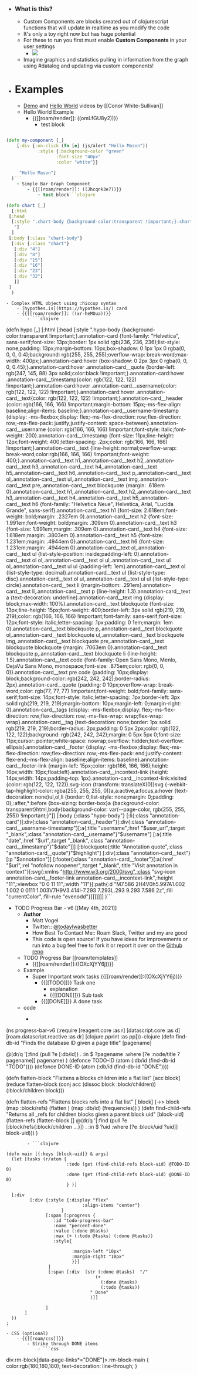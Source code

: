 - ### What is this?
    - Custom Components are blocks created out of clojurescript functions that will update in realtime as you modify the code 
    - It's only a toy right now but has huge potential
    - For these to run you first must enable **Custom Components** in your user settings
        - ![](https://firebasestorage.googleapis.com/v0/b/firescript-577a2.appspot.com/o/imgs%2Fapp%2FRoam-Collective%2FH29QielpBU.png?alt=media&token=9990a5e9-6547-46e0-af17-f28d22c8313d)
    - Imagine graphics and statistics pulling in information from the graph using #datalog and updating via custom components!
- # Examples
    - [Demo](https://www.loom.com/share/c937d4c551ad4ebe9db049d174f8b350) and [Hello World](https://www.loom.com/share/4f546ce050d04db993aa63832975e7dc) videos by [[Conor White-Sullivan]]
    - Hello World Example
        - {{[[roam/render]]: ((omLfGU8y2))}} 
            - test block
```clojure

(defn my-component [_]
  	[:div {:on-click (fn [e] (js/alert "Hello Mason"))
     		:style {:background-color "green"
                   :font-size "40px"
                   :color "white"}}
     
     "Hello Mason"]
  )```
    - Simple Bar Graph Component
        - {{[[roam/render]]: ((Jhcqnk3e7))}}
            - test block```clojure

(defn chart [_]
  [:html 
 [:head 
  [:style ".chart-body {background-color:transparent !important;}.chart div {\nfont: 10px sans-serif;\nbackground-color: steelblue;\ntext-align: right;\npadding: 3px;\nmargin: 1px;\ncolor: tan;\n}\n.chart div:nth-child(1) {\nwidth: 40px;\n}\n.chart div:nth-child(2) {\nwidth: 80px;\n}\n.chart div:nth-child(3) {\nwidth: 150px;\n}\n.chart div:nth-child(4) {\nwidth: 160px;\n}\n.chart div:nth-child(5) {\nwidth: 230px;\n}\n.chart div:nth-child(6) {\nwidth: 320px;\n}
   "]
  ] 
 [:body {:class "chart-body"}
  [:div {:class "chart"} 
   [:div "4"] 
   [:div "8"] 
   [:div "15"] 
   [:div "16"] 
   [:div "23"] 
   [:div "32"]
   ]]
 ]
  )
```
    - Complex HTML object using :hiccup syntax 
        - [hypothes.is](https://hypothes.is/) card
        - {{[[roam/render]]: ((xr-heMOua))}}
            - ```clojure

(defn hypo [_]
  	[:html [:head [:style ".hypo-body {background-color:transparent !important;}.annotation-card {font-family: \"Helvetica\", sans-serif;font-size: 13px;border: 1px solid rgb(236, 236, 236);list-style: none;padding: 13px;margin-bottom: 10px;box-shadow: 0 1px 1px 0 rgba(0, 0, 0, 0.4);background: rgb(255, 255, 255);overflow-wrap: break-word;max-width: 400px;}.annotation-card:hover {box-shadow: 0 2px 3px 0 rgba(0, 0, 0, 0.45);}.annotation-card:hover .annotation-card__quote {border-left: rgb(247, 145, 88) 3px solid;color:black !important;}.annotation-card:hover .annotation-card__timestamp{color: rgb(122, 122, 122) !important;}.annotation-card:hover .annotation-card__username{color: rgb(122, 122, 122) !important;}.annotation-card:hover .annotation-card__text{color: rgb(122, 122, 122) !important;}.annotation-card__header {color: rgb(166, 166, 166) !important;margin-bottom: 15px;-ms-flex-align: baseline;align-items: baseline;}.annotation-card__username-timestamp {display: -ms-flexbox;display: flex;-ms-flex-direction: row;flex-direction: row;-ms-flex-pack: justify;justify-content: space-between}.annotation-card__username {color: rgb(166, 166, 166) !important;font-style: italic;font-weight: 200}.annotation-card__timestamp {font-size: 11px;line-height: 12px;font-weight: 400;letter-spacing: .2px;color: rgb(166, 166, 166) !important;}.annotation-card__text {line-height: normal;overflow-wrap: break-word;color:rgb(166, 166, 166) !important;font-weight: 400;}.annotation-card__text h1,.annotation-card__text h2,.annotation-card__text h3,.annotation-card__text h4,.annotation-card__text h5,.annotation-card__text h6,.annotation-card__text p,.annotation-card__text ol,.annotation-card__text ul,.annotation-card__text img,.annotation-card__text pre,.annotation-card__text blockquote {margin: .618em 0}.annotation-card__text h1,.annotation-card__text h2,.annotation-card__text h3,.annotation-card__text h4,.annotation-card__text h5,.annotation-card__text h6 {font-family: \"Helvetica Neue\", Helvetica, Arial, \"Lucida Grande\", sans-serif}.annotation-card__text h1 {font-size: 2.618em;font-weight: bold;margin: .2327em 0}.annotation-card__text h2 {font-size: 1.991em;font-weight: bold;margin: .309em 0}.annotation-card__text h3 {font-size: 1.991em;margin: .309em 0}.annotation-card__text h4 {font-size: 1.618em;margin: .3803em 0}.annotation-card__text h5 {font-size: 1.231em;margin: .4944em 0}.annotation-card__text h6 {font-size: 1.231em;margin: .4944em 0}.annotation-card__text ol,.annotation-card__text ul {list-style-position: inside;padding-left: 0}.annotation-card__text ol ol,.annotation-card__text ol ul,.annotation-card__text ul ol,.annotation-card__text ul ul {padding-left: 1em}.annotation-card__text ol {list-style-type: decimal}.annotation-card__text ul {list-style-type: disc}.annotation-card__text ol ul,.annotation-card__text ul ul {list-style-type: circle}.annotation-card__text li {margin-bottom: .291em}.annotation-card__text li,.annotation-card__text p {line-height: 1.3}.annotation-card__text a {text-decoration: underline}.annotation-card__text img {display: block;max-width: 100%}.annotation-card__text blockquote {font-size: 13px;line-height: 15px;font-weight: 400;border-left: 3px solid rgb(219, 219, 219);color: rgb(166, 166, 166) !important;font-family: sans-serif;font-size: 12px;font-style: italic;letter-spacing: .1px;padding: 0 1em;margin: 1em 0}.annotation-card__text blockquote p,.annotation-card__text blockquote ol,.annotation-card__text blockquote ul,.annotation-card__text blockquote img,.annotation-card__text blockquote pre,.annotation-card__text blockquote blockquote {margin: .7063em 0}.annotation-card__text blockquote p,.annotation-card__text blockquote li {line-height: 1.5}.annotation-card__text code {font-family: Open Sans Mono, Menlo, DejaVu Sans Mono, monospace;font-size: .875em;color: rgb(0, 0, 0)}.annotation-card__text pre code {padding: 10px;display: block;background-color: rgb(242, 242, 242);border-radius: 2px}.annotation-card__quote {padding: 0 10px;overflow-wrap: break-word;color: rgb(77, 77, 77) !important;font-weight: bold;font-family: sans-serif;font-size: 14px;font-style: italic;letter-spacing: .1px;border-left: 3px solid rgb(219, 219, 219);margin-bottom: 10px;margin-left: 0;margin-right: 0}.annotation-card__tags {display: -ms-flexbox;display: flex;-ms-flex-direction: row;flex-direction: row;-ms-flex-wrap: wrap;flex-wrap: wrap}.annotation-card__tag {text-decoration: none;border: 1px solid rgb(219, 219, 219);border-radius: 2px;padding: 0 5px 2px;color: rgb(122, 122, 122);background: rgb(242, 242, 242);margin: 0 5px 5px 0;font-size: 11px;cursor: pointer;white-space: nowrap;overflow: hidden;text-overflow: ellipsis}.annotation-card__footer {display: -ms-flexbox;display: flex;-ms-flex-direction: row;flex-direction: row;-ms-flex-pack: end;justify-content: flex-end;-ms-flex-align: baseline;align-items: baseline}.annotation-card__footer-link {margin-left: 15px;color: rgb(166, 166, 166);height: 16px;width: 16px;float:left}.annotation-card__incontext-link {height: 14px;width: 14px;padding-top: 1px}.annotation-card__incontext-link:visited {color: rgb(122, 122, 122)}.svg-icon {transform: translateX(0)}svg {-webkit-tap-highlight-color: rgba(255, 255, 255, 0)}a,a:active,a:focus,a:hover {text-decoration: none}ul,ol,li {border: 0;list-style: none;margin: 0;padding: 0}*,*:after,*:before {box-sizing: border-box}a {background-color: transparent}html,body{background-color: var(--page-color, rgb(255, 255, 255)) !important;}"]] [:body {:class "hypo-body"} [:li{:class "annotation-card"}[:div{:class "annotation-card__header"}[:div{:class "annotation-card__username-timestamp"}[:a{:title "username",:href "$user_url",:target "_blank",:class "annotation-card__username"}"$username"] [:a{:title "date",:href "$url",:target "_blank",:class "annotation-card__timestamp"}"$date"]]] [:blockquote{:title "Annotation quote",:class "annotation-card__quote"}"$highlight"] [:div{:class "annotation-card__text"}[:p "$annotation"]] [:footer{:class "annotation-card__footer"}[:a{:href "$url",:rel "nofollow noopener",:target "_blank",:title "Visit annotation in context"}[:svg{:xmlns "http://www.w3.org/2000/svg",:class "svg-icon annotation-card__footer-link annotation-card__incontext-link",:height "11",:viewbox "0 0 11 11",:width "11"}[:path{:d "M7.586 2H4V0h5.997A1.002 1.002 0 0111 1.003V7H9V3.414l-7.293 7.293L.293 9.293 7.586 2z",:fill "currentColor",:fill-rule "evenodd"}]]]]]]]
  )```
- TODO Progress Bar - v6 [[May 4th, 2021]]
    - **Author**
        - Matt Vogel
        - Twitter:: [@todayIwasbetter](https://twitter.com/todayIwasbetter)
        - How Best To Contact Me:: Roam Slack, Twitter and my are good
        - This code is open source! If you have ideas for improvements or run into a bug feel free to fork it or report it over on the [Github repo](https://github.com/8bitgentleman/Roam-Render-Components)
    - TODO Progress Bar [[roam/templates]]
        - {{[[roam/render]]:((OXcXjYY6j))}}
    - Example
        - Super Important work tasks
{{[[roam/render]]:((OXcXjYY6j))}}
            - {{[[TODO]]}} Task one
                - explanation
                - {{[[DONE]]}} Sub task
            - {{[[DONE]]}} A done task
    - code
        - ```clojure
(ns progress-bar-v6
  (:require
   [reagent.core :as r]
   [datascript.core :as d]
   [roam.datascript.reactive :as dr]
   [clojure.pprint :as pp]))```
        - ```clojure
(defn find-db-id 
  "Finds the database ID given a page title"
  [pagename]
  
  @(dr/q '[:find (pull ?e [:db/id]) .
                      :in $ ?pagename
                      :where
                      [?e :node/title ?pagename]]
                    pagename)
  )
(defonce TODO-ID (atom (:db/id (find-db-id "TODO"))))
(defonce DONE-ID (atom (:db/id (find-db-id "DONE"))))

(defn flatten-block 
  "Flattens a blocks children into a flat list"
  [acc block]
  (reduce flatten-block
          (conj acc (dissoc block :block/children))
          (:block/children block)))

(defn flatten-refs 
  "Flattens blocks refs into a flat list"
  [ block]
  (->> block
     (map :block/refs)
      (flatten )
    	(map :db/id)
    	(frequencies))
  )
(defn find-child-refs 
  "Returns all _refs for children blocks given a parent block uid"
  [block-uid]
  (flatten-refs  (flatten-block []
             @(dr/q '[:find (pull ?e [:block/refs{:block/children ...}]) .
                      :in $ ?uid
                      :where
                      [?e :block/uid ?uid]]
                    block-uid)))
  )
```
        - ```clojure

(defn main [{:keys [block-uid]} & args]
  (let [tasks (r/atom {
                       :todo (get (find-child-refs block-uid) @TODO-ID 0)
                       :done (get (find-child-refs block-uid) @DONE-ID 0) 
                       } )]
   
  [:div
         [:div {:style {:display "flex"
                             :align-items "center"}
                     }
               [:span [:progress {
                  :id "todo-progress-bar"
                  :name "percent-done"
                  :value (:done @tasks)
                  :max (+ (:todo @tasks) (:done @tasks))
                  :style{

                         :margin-left "10px"
                         :margin-right "10px"
                         }}]
                ]
                [:span [:div  (str (:done @tasks)  "/"
                                  (+ 
                                    (:done @tasks)
                                    (:todo @tasks))
                                " Done"
                                )]]

               ]
       ]
  ))
;
```
    - CSS (optional)
        - {{[[roam/css]]}}
            - Strike through DONE items
                - ```css

div.rm-block[data-page-links*="DONE"]>.rm-block-main {
  color:rgb(180,180,180);
   text-decoration: line-through;
}
```
